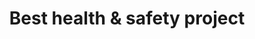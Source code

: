 ---
title: Best health & safety project
criteria: she-awards-2021-best-health-safety-project.pdf
sponsor: 
icon: heart
description: This category is designed to recognise a project, which has delivered significant improvement(s) to health, safety or wellbeing of people and/or premises. The project must have been launched no earlier than 1 January 2020.
---